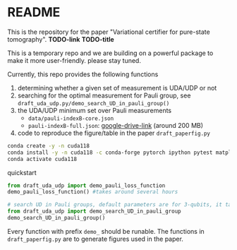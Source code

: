 # README

This is the repository for the paper "Variational certifier for pure-state tomography". **TODO-link** **TODO-title**

This is a temporary repo and we are building on a powerful package to make it more user-friendly. please stay tuned.

Currently, this repo provides the following functions

1. determining whether a given set of measurement is UDA/UDP or not
2. searching for the optimal measurement for Pauli group, see `draft_uda_udp.py/demo_search_UD_in_pauli_group()`
3. the UDA/UDP minimum set over Pauli measurements
   * `data/pauli-indexB-core.json`
   * `pauli-indexB-full.json`: [google-drive-link](https://drive.google.com/file/d/138XlVUSgOYXh7VqENPgRgsH9UcilVMob/view?usp=sharing) (around 200 MB)
4. code to reproduce the figure/table in the paper `draft_paperfig.py`

```bash
conda create -y -n cuda118
conda install -y -n cuda118 -c conda-forge pytorch ipython pytest matplotlib scipy tqdm cvxpy
conda activate cuda118
```

quickstart

```Python
from draft_uda_udp import demo_pauli_loss_function
demo_pauli_loss_function() #takes around several hours
```

```Python
# search UD in Pauli groups, default parameters are for 3-qubits, it takes several minutes for one cpu core to run one search
from draft_uda_udp import demo_search_UD_in_pauli_group
demo_search_UD_in_pauli_group()
```

Every function with prefix `demo_` should be runable. The functions in `draft_paperfig.py` are to generate figures used in the paper.
